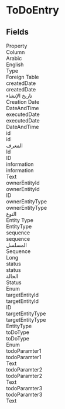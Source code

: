 # ToDoEntry

<ContentFilter/>

<div class='searchable'>

## Fields

<div class="row header-row">
<div class="cell">Property</div>
<div class="cell">Column</div>
<div class="cell">Arabic</div>
<div class="cell">English</div>
<div class="cell">Type</div>
<div class="cell">Foreign Table</div>
</div><div class="row searchable" id="createdDate">
<div class="cell" data-label="Property">createdDate</div>
<div class="cell" data-label="Column">createdDate</div>
<div class="cell" data-label="Arabic">تاريخ الإنشاء</div>
<div class="cell" data-label="English">Creation Date</div>
<div class="cell" data-label="Type">DateAndTime</div>

</div>

<div class="row searchable" id="executedDate">
<div class="cell" data-label="Property">executedDate</div>
<div class="cell" data-label="Column">executedDate</div>
<div class="cell" data-label="Arabic"></div>
<div class="cell" data-label="English"></div>
<div class="cell" data-label="Type">DateAndTime</div>

</div>

<div class="row searchable" id="id">
<div class="cell" data-label="Property">id</div>
<div class="cell" data-label="Column">id</div>
<div class="cell" data-label="Arabic">المعرف</div>
<div class="cell" data-label="English">Id</div>
<div class="cell" data-label="Type">ID</div>

</div>

<div class="row searchable" id="information">
<div class="cell" data-label="Property">information</div>
<div class="cell" data-label="Column">information</div>
<div class="cell" data-label="Arabic"></div>
<div class="cell" data-label="English"></div>
<div class="cell" data-label="Type">Text</div>

</div>

<div class="row searchable" id="ownerEntityId">
<div class="cell" data-label="Property">ownerEntityId</div>
<div class="cell" data-label="Column">ownerEntityId</div>
<div class="cell" data-label="Arabic"></div>
<div class="cell" data-label="English"></div>
<div class="cell" data-label="Type">ID</div>

</div>

<div class="row searchable" id="ownerEntityType">
<div class="cell" data-label="Property">ownerEntityType</div>
<div class="cell" data-label="Column">ownerEntityType</div>
<div class="cell" data-label="Arabic">النوع</div>
<div class="cell" data-label="English">Entity Type</div>
<div class="cell" data-label="Type">EntityType</div>

</div>

<div class="row searchable" id="sequence">
<div class="cell" data-label="Property">sequence</div>
<div class="cell" data-label="Column">sequence</div>
<div class="cell" data-label="Arabic">المسلسل</div>
<div class="cell" data-label="English">Sequence</div>
<div class="cell" data-label="Type">Long</div>

</div>

<div class="row searchable" id="status">
<div class="cell" data-label="Property">status</div>
<div class="cell" data-label="Column">status</div>
<div class="cell" data-label="Arabic">الحالة</div>
<div class="cell" data-label="English">Status</div>
<div class="cell" data-label="Type">Enum</div>

</div>

<div class="row searchable" id="targetEntityId">
<div class="cell" data-label="Property">targetEntityId</div>
<div class="cell" data-label="Column">targetEntityId</div>
<div class="cell" data-label="Arabic"></div>
<div class="cell" data-label="English"></div>
<div class="cell" data-label="Type">ID</div>

</div>

<div class="row searchable" id="targetEntityType">
<div class="cell" data-label="Property">targetEntityType</div>
<div class="cell" data-label="Column">targetEntityType</div>
<div class="cell" data-label="Arabic"></div>
<div class="cell" data-label="English"></div>
<div class="cell" data-label="Type">EntityType</div>

</div>

<div class="row searchable" id="toDoType">
<div class="cell" data-label="Property">toDoType</div>
<div class="cell" data-label="Column">toDoType</div>
<div class="cell" data-label="Arabic"></div>
<div class="cell" data-label="English"></div>
<div class="cell" data-label="Type">Enum</div>

</div>

<div class="row searchable" id="todoParamter1">
<div class="cell" data-label="Property">todoParamter1</div>
<div class="cell" data-label="Column">todoParamter1</div>
<div class="cell" data-label="Arabic"></div>
<div class="cell" data-label="English"></div>
<div class="cell" data-label="Type">Text</div>

</div>

<div class="row searchable" id="todoParamter2">
<div class="cell" data-label="Property">todoParamter2</div>
<div class="cell" data-label="Column">todoParamter2</div>
<div class="cell" data-label="Arabic"></div>
<div class="cell" data-label="English"></div>
<div class="cell" data-label="Type">Text</div>

</div>

<div class="row searchable" id="todoParamter3">
<div class="cell" data-label="Property">todoParamter3</div>
<div class="cell" data-label="Column">todoParamter3</div>
<div class="cell" data-label="Arabic"></div>
<div class="cell" data-label="English"></div>
<div class="cell" data-label="Type">Text</div>

</div>


</div>

